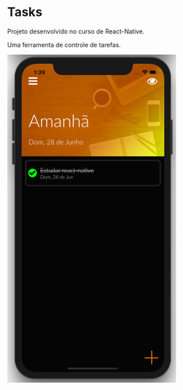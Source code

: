 # Tasks

Projeto desenvolvido no curso de React-Native.

Uma ferramenta de controle de tarefas.

![](./assets/screenShots/screenShotTomorrow.png)
